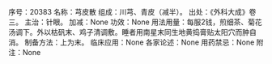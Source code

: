 序号：20383
名称：芎皮散
组成：川芎、青皮（减半）。
出处：《外科大成》卷三。
主治：针眼。
加减：None
功效：None
用法用量：每服2钱，煎细茶、菊花汤调下。外以枯矾末、鸡子清调敷。睡者用南星末同生地黄捣膏贴太阳穴而肿自消。
制备方法：上为末。
临床应用：None
各家论述：None
用药禁忌：None
附注：None
